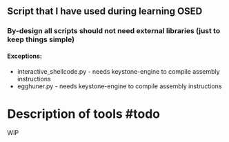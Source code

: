 ## Script that I have used during learning OSED 

### By-design all scripts should not need external libraries (just to keep things simple)

#### Exceptions:
- interactive_shellcode.py  - needs keystone-engine to compile assembly instructions
- egghuner.py               - needs keystone-engine to compile assembly instructions

# Description of tools #todo
WIP